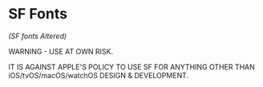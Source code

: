 # SF Fonts
*(SF fonts Altered)*

WARNING - USE AT OWN RISK.

IT IS AGAINST APPLE'S POLICY TO USE SF FOR ANYTHING OTHER THAN iOS/tvOS/macOS/watchOS DESIGN & DEVELOPMENT.
